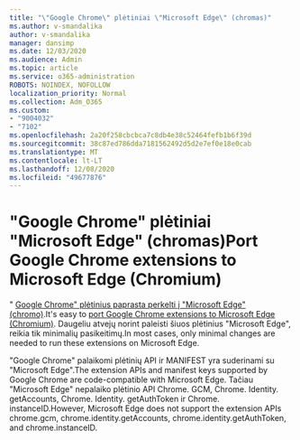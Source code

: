 ```yaml
---
title: "\"Google Chrome\" plėtiniai \"Microsoft Edge\" (chromas)"
ms.author: v-smandalika
author: v-smandalika
manager: dansimp
ms.date: 12/03/2020
ms.audience: Admin
ms.topic: article
ms.service: o365-administration
ROBOTS: NOINDEX, NOFOLLOW
localization_priority: Normal
ms.collection: Adm_O365
ms.custom:
- "9004032"
- "7102"
ms.openlocfilehash: 2a20f258cbcbca7c8db4e38c52464fefb1b6f39d
ms.sourcegitcommit: 38c87ed786dda7181562492d5d2e7ef0e18e0cab
ms.translationtype: MT
ms.contentlocale: lt-LT
ms.lasthandoff: 12/08/2020
ms.locfileid: "49677876"
---
```

# <a name="port-google-chrome-extensions-to-microsoft-edge-chromium"></a><span data-ttu-id="9157b-102">"Google Chrome" plėtiniai "Microsoft Edge" (chromas)</span><span class="sxs-lookup"><span data-stu-id="9157b-102">Port Google Chrome extensions to Microsoft Edge (Chromium)</span></span>

<span data-ttu-id="9157b-103">" [Google Chrome" plėtinius paprasta perkelti į "Microsoft Edge" (chromo)](https://docs.microsoft.com/microsoft-edge/extensions-chromium/developer-guide/port-chrome-extension).</span><span class="sxs-lookup"><span data-stu-id="9157b-103">It's easy to [port Google Chrome extensions to Microsoft Edge (Chromium)](https://docs.microsoft.com/microsoft-edge/extensions-chromium/developer-guide/port-chrome-extension).</span></span> <span data-ttu-id="9157b-104">Daugeliu atvejų norint paleisti šiuos plėtinius "Microsoft Edge", reikia tik minimalių pasikeitimų.</span><span class="sxs-lookup"><span data-stu-id="9157b-104">In most cases, only minimal changes are needed to run these extensions on Microsoft Edge.</span></span>

<span data-ttu-id="9157b-105">"Google Chrome" palaikomi plėtinių API ir MANIFEST yra suderinami su "Microsoft Edge".</span><span class="sxs-lookup"><span data-stu-id="9157b-105">The extension APIs and manifest keys supported by Google Chrome are code-compatible with Microsoft Edge.</span></span> <span data-ttu-id="9157b-106">Tačiau "Microsoft Edge" nepalaiko plėtinio API Chrome. GCM, Chrome. Identity. getAccounts, Chrome. Identity. getAuthToken ir Chrome. instanceID.</span><span class="sxs-lookup"><span data-stu-id="9157b-106">However, Microsoft Edge does not support the extension APIs chrome.gcm, chrome.identity.getAccounts, chrome.identity.getAuthToken, and chrome.instanceID.</span></span>